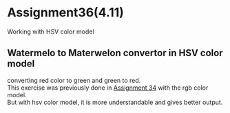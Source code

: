 # Assignment36(4.11)
Working with HSV color model
## Watermelo to Materwelon convertor in HSV color model
converting red color to green and green to red.<br>
This exercise was previously done in [Assignment 34](https://github.com/Mahdi1Taheri/Image_processing_PyL/blob/main/Assignment34/Materwelon.ipynb)
with the rgb color model.<br>
But with hsv color model, it is more understandable and gives better output.<br>

